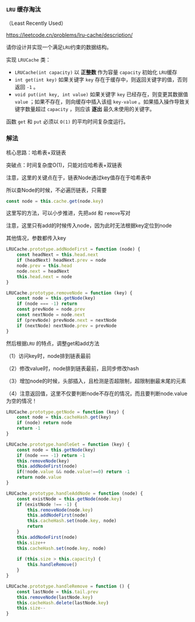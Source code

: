 ### `LRU` 缓存淘汰

（Least Recently Used）

https://leetcode.cn/problems/lru-cache/description/

请你设计并实现一个满足`LRU`约束的数据结构。

实现 `LRUCache` 类：

- `LRUCache(int capacity)` 以 **正整数** 作为容量 `capacity` 初始化 `LRU`缓存
- `int get(int key)` 如果关键字 `key` 存在于缓存中，则返回关键字的值，否则返回 `-1` 。
- `void put(int key, int value)` 如果关键字 `key` 已经存在，则变更其数据值 `value` ；如果不存在，则向缓存中插入该组 `key-value` 。如果插入操作导致关键字数量超过 `capacity` ，则应该 **逐出** 最久未使用的关键字。

函数 `get` 和 `put` 必须以 `O(1)` 的平均时间复杂度运行。

### 解法

核心思路：哈希表+双链表

突破点：时间复杂度O(1)，只能对应哈希表+双链表

注意，这里的关键点在于，链表Node通过key值存在于哈希表中

所以查Node的时候，不必遍历链表，只需要

```js
const node = this.cache.get(node.key)
```



这里写的方法，可以小步推进，先把`add` 和 `remove`写对

注意，这里只有add的时候传入node，因为此时无法根据key定位到node

其他情况，参数都传入key

```js
LRUCache.prototype.addNodeFirst = function (node) {
	const headNext = this.head.next
	if (headNext) headNext.prev = node
	node.prev = this.head
	node.next = headNext
	this.head.next = node
}

LRUCache.prototype.removeNode = function (key) {
	const node = this.getNode(key)
	if (node === -1) return
	const prevNode = node.prev
	const nextNode = node.next
	if (prevNode) prevNode.next = nextNode
	if (nextNode) nextNode.prev = prevNode
}
```



然后根据`LRU` 的特点，调整get和add方法

（1）访问key时，node排到链表最前

（2）修改value时，node排到链表最前，且同步修改hash

（3）增加node的时候，头部插入，且检测是否超限制，超限制删最末尾的元素

（4）注意返回值，这里不仅要判断node不存在的情况，而且要判断node.value为空的情况！

```js
LRUCache.prototype.getNode = function (key) {
	const node = this.cacheHash.get(key)
	if (node) return node
	return -1
}

LRUCache.prototype.handleGet = function (key) {
	const node = this.getNode(key)
	if (node === -1) return -1
	this.removeNode(key)
	this.addNodeFirst(node)
	if(!node.value && node.value!==0) return -1
    return node.value
}
```



```js
LRUCache.prototype.handleAddNode = function (node) {
	const existNode = this.getNode(node.key)
	if (existNode !== -1) {
		this.removeNode(node.key)
		this.addNodeFirst(node)
		this.cacheHash.set(node.key, node)	
		return
	}
	this.addNodeFirst(node)
	this.size++
	this.cacheHash.set(node.key, node)
	
	if (this.size > this.capacity) {
		this.handleRemove()
	}
}

LRUCache.prototype.handleRemove = function () {
	const lastNode = this.tail.prev
	this.removeNode(lastNode.key)
	this.cacheHash.delete(lastNode.key)
	this.size--
}
```

